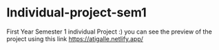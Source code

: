 # Individual-project-sem1
First Year Semester 1 individual Project
:)
you can see the preview of the project using this link https://atigalle.netlify.app/ 
